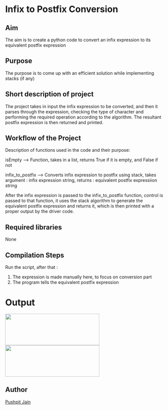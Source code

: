 # Infix to Postfix Conversion
 

## Aim

The aim is to create a python code to convert an infix expression to its equivalent postfix expression

## Purpose

The purpose is to come up with an efficient solution while implementing stacks (if any)

## Short description of project

The project takes in input the infix expression to be converted, 
and then it parses through the expression, checking the type of character and performing the required operation according to the algorithm.
The resultant postfix expression is then returned and printed.

## Workflow of the Project

Description of functions used in the code and their purpose:

isEmpty --> Function, takes in a list, returns True if it is empty, and False if not

infix_to_postfix --> Converts infix expression to postfix using stack, takes argument : infix expression string, returns : equivalent postfix expressiion string

After the infix expression is passed to the infix_to_postfix function, control is passed to that function, it uses the stack algorithm to generate the equivalent postfix expression and returns it, 
which is then printed with a proper output by the driver code.

## Required libraries

None

## Compilation Steps
Run the script, after that :

 1. The expression is made manually here, to focus on conversion part 
 2. The program tells the equivalent postfix expression



# Output

<img width = 300 height = 100 src="../Expression Tree Evaluation/Images/expression_tree_evaluation_output.PNG">

<img width = 300 height = 100 src="../Expression Tree Evaluation/Images/expression_tree_evaluation_output2.PNG">


## Author
[Pushpit Jain](https://github.com/pushpit-J19)
